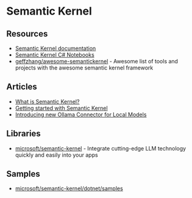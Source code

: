 # Semantic Kernel

## Resources
- [Semantic Kernel documentation](https://learn.microsoft.com/en-us/semantic-kernel/)
- [Semantic Kernel C# Notebooks](https://github.com/microsoft/semantic-kernel/tree/main/dotnet/notebooks)
- [geffzhang/awesome-semantickernel](https://github.com/geffzhang/awesome-semantickernel) - Awesome list of tools and projects with the awesome semantic kernel framework

## Articles
- [What is Semantic Kernel?](https://learn.microsoft.com/en-us/semantic-kernel/overview/)
- [Getting started with Semantic Kernel](https://learn.microsoft.com/en-us/semantic-kernel/get-started/quick-start-guide?pivots=programming-language-csharp)
- [Introducing new Ollama Connector for Local Models](https://devblogs.microsoft.com/semantic-kernel/introducing-new-ollama-connector-for-local-models/)

## Libraries
- [microsoft/semantic-kernel](https://github.com/microsoft/semantic-kernel) - Integrate cutting-edge LLM technology quickly and easily into your apps

## Samples
- [microsoft/semantic-kernel/dotnet/samples](https://github.com/microsoft/semantic-kernel/tree/main/dotnet/samples)

